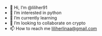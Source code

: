 - 👋 Hi, I’m @liliher91
- 👀 I’m interested in python
- 🌱 I’m currently learning 
- 💞️ I’m looking to collaborate on crypto
- 📫 How to reach me liliherlinaa@gmail.com

<!---
liliher91/liliher91 is a ✨ special ✨ repository because its `README.md` (this file) appears on your GitHub profile.
You can click the Preview link to take a look at your changes.
--->
